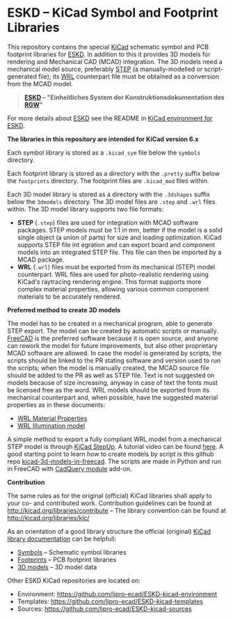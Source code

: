# ESKD – KiCad Symbol and Footprint Libraries

This repository contains the special [KiCad] schematic symbol and PCB footprint
libraries for [ESKD]. In addition to this it provides 3D models for rendering
and Mechanical CAD (MCAD) integration. The 3D models need a mechanical model
source, preferably [STEP] (a manually-modelled or script-generated file); its
[WRL] counterpart file must be obtained as a conversion from the MCAD model.

> **[ESKD] – "Einheitliches System der Konstruktionsdokumentation des [RGW]"**

For more details about [ESKD] see the README in [KiCad environment for ESKD].

[RGW]: https://de.wikipedia.org/wiki/Rat_f%C3%BCr_gegenseitige_Wirtschaftshilfe "Rat für gegenseitige Wirtschaftshilfe"
[ESKD]: https://d-nb.info/551201940 "Deutsche Netionalbibliothek"
[STEP]: https://en.wikipedia.org/wiki/ISO_10303-21 "ISO 10303-21 Clear Text Encoding of the Exchange Structure"
[WRL]: https://en.wikipedia.org/wiki/VRML "VRML file extension (Virtual Reality Modeling Language)"
[KiCad]: https://www.kicad.org/ "A Cross Platform and Open Source Electronics Design Automation Suite"
[KiCad environment for ESKD]: https://github.com/lipro-ecad/ESKD-kicad-environment

**The libraries in this repository are intended for KiCad version 6.x**

Each symbol library is stored as a `.kicad_sym` file below the `symbols`
directory.

Each footprint library is stored as a directory with the `.pretty` suffix
below the `footprints` directory. The footprint files are `.kicad_mod` files
within.

Each 3D model library is stored as a directory with the `.3dshapes` suffix
below the `3dmodels` directory. The 3D model files are `.step` and `.wrl`
files within. The 3D model library supports two file formats:

* **STEP** (`.step`) files are used for integration with MCAD software
  packages. STEP models must be 1:1 in mm, better if the model is a solid
  single object (a union of parts) for size and loading optimization. KiCad
  supports STEP file int egration and can export board and component models
  into an integrated STEP file. This file can then be imported by a MCAD
  package.
* **WRL** (`.wrl`) files must be exported from its mechanical (STEP) model
  counterpart. WRL files are used for photo-realistic rendering using KiCad's
  raytracing rendering engine. This format supports more complex material
  properties, allowing various common component materials to be accurately
  rendered.

**Preferred method to create 3D models**

The model has to be created in a mechanical program, able to generate STEP
export. The model can be created by automatic scripts or manually.
[FreeCAD](https://www.freecadweb.org/) is the preferred software because it is
open source, and anyone can rework the model for future improvements, but also
other proprietary MCAD software are allowed. In case the model is generated by
scripts, the scripts should be linked to the PR stating software and version
used to run the scripts; when the model is manually created, the MCAD source
file should be added to the PR as well as STEP file. Text is not suggested on
models because of size increasing, anyway in case of text the fonts must be
licensed free as the word. WRL models should be exported from its mechanical
counterpart and, when possible, have the suggested material properties as in
these documents:
* [WRL Material Properties]
* [WRL Illumination model]

A simple method to export a fully compliant WRL model from a mechanical STEP
model is through [KiCad StepUp](https://github.com/easyw/kicadStepUpMod). A
tutorial video can be found [here](https://youtu.be/O6vr8QFnYGw). A good
starting point to learn how to create models by script is this github repo
[kicad-3d-models-in-freecad](https://github.com/easyw/kicad-3d-models-in-freecad).
The scripts are made in Python and run in FreeCAD with
[CadQuery module](https://github.com/jmwright/cadquery-freecad-module) add-on.

[WRL Material Properties]: https://gitlab.com/kicad/libraries/kicad-packages3D/-/blob/master/Vrml_materials_doc/KiCad_3D-Viewer_component-materials-reference-list_MarioLuzeiro.pdf "KiCad￼→ KiCad Libraries → KiCad Packages3D → Repository"
[WRL Illumination model]: https://gitlab.com/kicad/libraries/kicad-packages3D/-/blob/master/Vrml_materials_doc/KiCad_3D-Viewer_Illumination_model_and_materials-MarioLuzeiro.pdf "KiCad￼→ KiCad Libraries → KiCad Packages3D → Repository"

**Contribution**

The same rules as for the original (official) KiCad libraries shall apply
to your co- and contributed work. Contribution guidelines can be found
at http://kicad.org/libraries/contribute – The library convention can
be found at http://kicad.org/libraries/klc/

As an orientation of a good library structure the official (original)
[KiCad library documentation](https://kicad.github.io/) can be helpfull:

* [Symbols](https://kicad.github.io/symbols) – Schematic symbol libraries
* [Footprints](https://kicad.github.io/footprints) – PCB footprint libraries
* [3D models](https://kicad.github.io/packages3d) – 3D model data

Other ESKD KiCad repositories are located on:

* Environment: https://github.com/lipro-ecad/ESKD-kicad-environment
* Templates: https://github.com/lipro-ecad/ESKD-kicad-templates
* Sources: https://github.com/lipro-ecad/ESKD-kicad-sources

